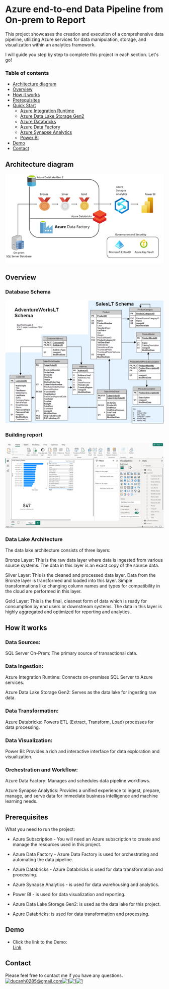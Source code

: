 # Azure end-to-end Data Pipeline from On-prem to Report 

This project showcases the creation and execution of a comprehensive data pipeline, utilizing Azure services for data manipulation, storage, and visualization within an analytics framework. 

I will guide you step by step to complete this project in each section. Let's go!

### Table of contents

* [Architecture diagram](#architecture-diagram)
* [Overview](#overview)
* [How it works](#how-it-works)
* [Prerequisites](#prerequisites)
* [Quick Start](#quick-start)
    * [Azure Integration Runtime](#azure-integration-runtime)
    * [Azure Data Lake Storage Gen2](#azure-datalake)
    * [Azure Databricks](#azzure-databrick)
    * [Azure Data Factory](#azure-data-factory)
    * [Azure Synapse Analytics](#azure-synapse-analytics)
    * [Power BI](#power-bi)
* [Demo](#demo)
* [Contact](#contact)

## Architecture diagram

![](./image/architecture.jpg)

## Overview

### Database Schema
![](./image/database-schema.jpg)

### Building report
![](./image/visualize-power-bi.png)

### Data Lake Architecture
The data lake architecture consists of three layers:

Bronze Layer:
This is the raw data layer where data is ingested from various source systems. The data in this layer is an exact copy of the source data.

Silver Layer:
This is the cleaned and processed data layer. Data from the Bronze layer is transformed and loaded into this layer. Simple transformations like changing column names and types for compatibility in the cloud are performed in this layer.

Gold Layer:
This is the final, cleanest form of data which is ready for consumption by end users or downstream systems. The data in this layer is highly aggregated and optimized for reporting and analytics.

## How it works
### Data Sources:

SQL Server On-Prem: The primary source of transactional data.

### Data Ingestion:

Azure Integration Runtime: Connects on-premises SQL Server to Azure services.

Azure Data Lake Storage Gen2: Serves as the data lake for ingesting raw data.

### Data Transformation:

Azure Databricks: Powers ETL (Extract, Transform, Load) processes for data processing.

### Data Visualization:

Power BI: Provides a rich and interactive interface for data exploration and visualization.

### Orchestration and Workflow:

Azure Data Factory: Manages and schedules data pipeline workflows.

Azure Synapse Analytics: Provides a unified experience to ingest, prepare, manage, and serve data for immediate business intelligence and machine learning needs.


  
## Prerequisites
What you need to run the project:

- Azure Subscription - You will need an Azure subscription to create and manage the resources used in this project.

- Azure Data Factory - Azure Data Factory is used for orchestrating and automating the data pipeline.

- Azure Databricks - Azure Databricks is used for data transformation and processing.

- Azure Synapse Analytics - is used for data warehousing and analytics.

- Power BI - is used for data visualization and reporting.

- Azure Data Lake Storage Gen2: is used as the data lake for this project.

- Azure Databricks: is used for data transformation and processing. 

## Demo
- Click the link to the Demo:  
  [Link](https://www.youtube.com/watch?v=xLFjE2WJaoM)

## Contact
Please feel free to contact me if you have any questions.
<a href="https://ducanh0285@gmail.com" target="blank"><img align="center" src="https://img.icons8.com/color/48/000000/gmail--v2.png" alt="ducanh0285@gmail.com" height="30" width="40" /></a><a href="https://www.facebook.com/ducanh.pp" target="blank"><img align="center" src="https://raw.githubusercontent.com/rahuldkjain/github-profile-readme-generator/master/src/images/icons/Social/facebook.svg" alt="1" height="30" width="40" /></a><a href="https://twitter.com/Ducann02Nguyen" target="blank"><img align="center" src="https://raw.githubusercontent.com/rahuldkjain/github-profile-readme-generator/master/src/images/icons/Social/twitter.svg" alt="1" height="30" width="40" /></a><a href="https://www.linkedin.com/in/ducanhnt/" target="blank"><img align="center" src="https://raw.githubusercontent.com/rahuldkjain/github-profile-readme-generator/master/src/images/icons/Social/linked-in-alt.svg" alt="1" height="30" width="40" /></a>